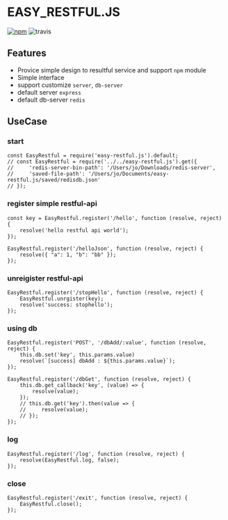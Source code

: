 # EASY_RESTFUL.JS
[![npm](https://img.shields.io/npm/v/pixel-js-k.svg)](https://www.npmjs.com/package/pixel-js-k)
![travis](https://travis-ci.org/keicoon/easy-restful.js.svg?branch=master)  
## Features
- Provice simple design to resultful service and support `npm` module
- Simple interface
- support customize `server`, `db-server`
- default server `express`
- default db-server `redis`
## UseCase
### start
```
const EasyRestful = require('easy-restful.js').default;
// const EasyRestful = require('../../easy-restful.js').get({
//     'redis-server-bin-path': '/Users/jo/Downloads/redis-server',
//     'saved-file-path': '/Users/jo/Documents/easy-restful.js/saved/redisdb.json'
// });
```
### register simple restful-api
```
const key = EasyRestful.register('/hello', function (resolve, reject) {
    resolve('hello restful api world');
});

EasyRestful.register('/helloJson', function (resolve, reject) {
    resolve({ "a": 1, "b": "bb" });
});
```
### unreigister restful-api
```
EasyRestful.register('/stopHello', function (resolve, reject) {
    EasyRestful.unrgister(key);
    resolve('success: stophello');
});
```
### using db
```
EasyRestful.register('POST', '/dbAdd/:value', function (resolve, reject) {
    this.db.set('key', this.params.value)
    resolve(`[success] dbAdd : ${this.params.value}`);
});

EasyRestful.register('/dbGet', function (resolve, reject) {
    this.db.get_callback('key', (value) => {
        resolve(value);
    });
    // this.db.get('key').then(value => {
    //     resolve(value);
    // });
});
```
### log
```
EasyRestful.register('/log', function (resolve, reject) {
    resolve(EasyRestful.log, false);
});
```
### close
```
EasyRestful.register('/exit', function (resolve, reject) {
    EasyRestful.close();
});
```